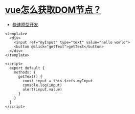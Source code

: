 # [vue怎么获取DOM节点？](https://github.com/haizlin/fe-interview/issues/346)

- [快速原型开发](https://cli.vuejs.org/zh/guide/prototyping.html)

```vue
<template>
  <div>
    <input ref="myInput" type="text" value="hello world">
    <button @click="getText">getText</button>
  </div>
</template>

<script>
  export default {
    methods: {
      getText() {
        const input = this.$refs.myInput
        console.log(input)
        alert(input.value)
      }
    }
  }
</script>
```
